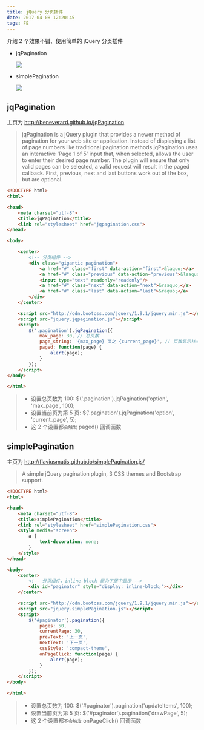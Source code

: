 ```yaml
---
title: jQuery 分页插件
date: 2017-04-08 12:20:45
tags: FE
---
```


介绍 2 个效果不错、使用简单的 jQuery 分页插件

* jqPagination

  ![](/img/fe/jqPagination.png)

* simplePagination

  ![](/img/fe/simplePagination.png)

<!--more-->

## jqPagination

主页为 <http://beneverard.github.io/jqPagination>

> jqPagination is a jQuery plugin that provides a newer method of pagination for your web site or application. Instead of displaying a list of page numbers like traditional pagination methods jqPagination uses an interactive 'Page 1 of 5' input that, when selected, allows the user to enter their desired page number. The plugin will ensure that only valid pages can be selected, a valid request will result in the paged callback. First, previous, next and last buttons work out of the box, but are optional.

```html
<!DOCTYPE html>
<html>

<head>
    <meta charset="utf-8">
    <title>jqPagination</title>
    <link rel="stylesheet" href="jqpagination.css">
</head>

<body>

    <center>
        <!-- 分页组件 -->
        <div class="gigantic pagination">
            <a href="#" class="first" data-action="first">&laquo;</a>
            <a href="#" class="previous" data-action="previous">&lsaquo;</a>
            <input type="text" readonly="readonly"/>
            <a href="#" class="next" data-action="next">&rsaquo;</a>
            <a href="#" class="last" data-action="last">&raquo;</a>
        </div>
    </center>

    <script src="http://cdn.bootcss.com/jquery/1.9.1/jquery.min.js"></script>
    <script src="jquery.jqpagination.js"></script>
    <script>
        $('.pagination').jqPagination({
            max_page: 30, // 总页数
            page_string: '{max_page} 页之 {current_page}', // 页数显示样式
            paged: function(page) {
                alert(page);
            }
        });
    </script>
</body>

</html>
```

> * 设置总页数为 100: $('.pagination').jqPagination('option', 'max_page', 100);
> * 设置当前页为第 5 页: $('.pagination').jqPagination('option', 'current_page', 5);
> * 这 2 个设置都`会触发` paged() 回调函数

## simplePagination

主页为 <http://flaviusmatis.github.io/simplePagination.js/>

> A simple jQuery pagination plugin, 3 CSS themes and Bootstrap support.

```html
<!DOCTYPE html>
<html>

<head>
    <meta charset="utf-8">
    <title>simplePagination</title>
    <link rel="stylesheet" href="simplePagination.css">
    <style media="screen">
        a {
            text-decoration: none;
        }
    </style>
</head>

<body>
    <center>
        <!-- 分页组件，inline-block 是为了居中显示 -->
        <div id="paginator" style="display: inline-block;"></div>
    </center>

    <script src="http://cdn.bootcss.com/jquery/1.9.1/jquery.min.js"></script>
    <script src="jquery.simplePagination.js"></script>
    <script>
        $('#paginator').pagination({
            pages: 50,
            currentPage: 30,
            prevText: '上一页',
            nextText: '下一页',
            cssStyle: 'compact-theme',
            onPageClick: function(page) {
                alert(page);
            }
        });
    </script>
</body>

</html>
```

>* 设置总页数为 100: $('#paginator').pagination('updateItems', 100);
>* 设置当前页为第 5 页: $('#paginator').pagination('drawPage', 5);
>* 这 2 个设置都`不会触发` onPageClick() 回调函数